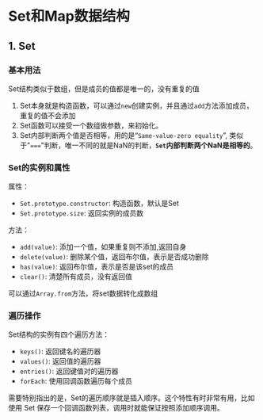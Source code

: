 # Set和Map数据结构
## 1. Set
### 基本用法
Set结构类似于数组，但是成员的值都是唯一的，没有重复的值
1. Set本身就是构造函数，可以通过`new`创建实例，并且通过`add`方法添加成员，重复的值不会添加
2. Set函数可以接受一个数组做参数，来初始化。
3. Set内部判断两个值是否相等，用的是“`Same-value-zero equality`”, 类似于"`===`"判断，唯一不同的就是NaN的判断，**`Set`内部判断两个NaN是相等的**。

### Set的实例和属性
属性：
- `Set.prototype.constructor`: 构造函数，默认是Set
- `Set.prototype.size`: 返回实例的成员数

方法：
- `add(value)`: 添加一个值，如果重复则不添加,返回自身
- `delete(value)`: 删除某个值，返回布尔值，表示是否成功删除
- `has(value)`: 返回布尔值，表示是否是该set的成员
- `clear()`: 清楚所有成员，没有返回值

可以通过`Array.from`方法，将set数据转化成数组

### 遍历操作
Set结构的实例有四个遍历方法：

- `keys()`: 返回键名的遍历器
- `values()`: 返回值的遍历器
- `entries()`: 返回键值对的遍历器
- `forEach`: 使用回调函数遍历每个成员

需要特别指出的是，Set的遍历顺序就是插入顺序。这个特性有时非常有用，比如使用 Set 保存一个回调函数列表，调用时就能保证按照添加顺序调用。